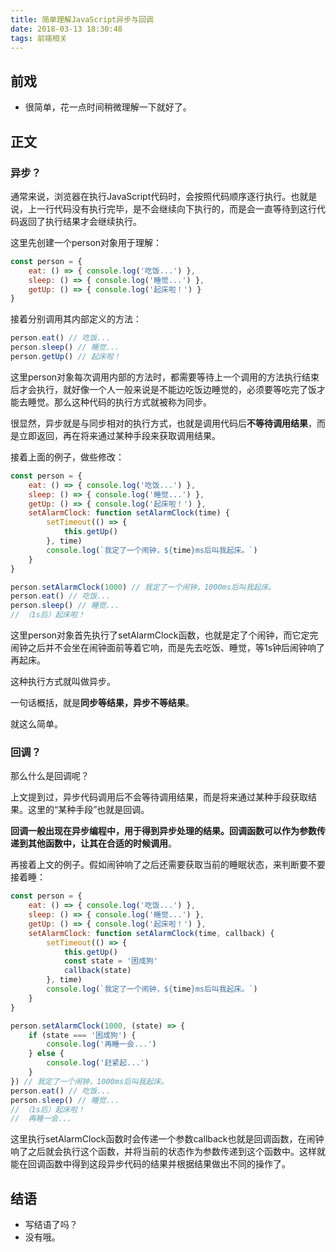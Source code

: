 ```yaml
---
title: 简单理解JavaScript异步与回调
date: 2018-03-13 18:30:48
tags: 前端相关
---
```


## 前戏

- 很简单，花一点时间稍微理解一下就好了。

## 正文

### 异步？

通常来说，浏览器在执行JavaScript代码时，会按照代码顺序逐行执行。也就是说，上一行代码没有执行完毕，是不会继续向下执行的，而是会一直等待到这行代码返回了执行结果才会继续执行。

这里先创建一个person对象用于理解：

``` js
const person = {
    eat: () => { console.log('吃饭...') },
    sleep: () => { console.log('睡觉...') },
    getUp: () => { console.log('起床啦！') }
}
```

接着分别调用其内部定义的方法：

``` js
person.eat() // 吃饭...
person.sleep() // 睡觉...
person.getUp() // 起床啦！
```

这里person对象每次调用内部的方法时，都需要等待上一个调用的方法执行结束后才会执行，就好像一个人一般来说是不能边吃饭边睡觉的，必须要等吃完了饭才能去睡觉。那么这种代码的执行方式就被称为同步。

很显然，异步就是与同步相对的执行方式，也就是调用代码后**不等待调用结果**，而是立即返回，再在将来通过某种手段来获取调用结果。

接着上面的例子，做些修改：

``` js
const person = {
    eat: () => { console.log('吃饭...') },
    sleep: () => { console.log('睡觉...') },
    getUp: () => { console.log('起床啦！') },
    setAlarmClock: function setAlarmClock(time) {
        setTimeout(() => {
            this.getUp()
        }, time)
        console.log(`我定了一个闹钟，${time}ms后叫我起床。`)
    }
}

person.setAlarmClock(1000) // 我定了一个闹钟，1000ms后叫我起床。
person.eat() // 吃饭...
person.sleep() // 睡觉...
// （1s后）起床啦！
```

这里person对象首先执行了setAlarmClock函数，也就是定了个闹钟，而它定完闹钟之后并不会坐在闹钟面前等着它响，而是先去吃饭、睡觉，等1s钟后闹钟响了再起床。

这种执行方式就叫做异步。

一句话概括，就是**同步等结果，异步不等结果**。

就这么简单。

### 回调？

那么什么是回调呢？

上文提到过，异步代码调用后不会等待调用结果，而是将来通过某种手段获取结果。这里的“某种手段”也就是回调。

**回调一般出现在异步编程中，用于得到异步处理的结果。回调函数可以作为参数传递到其他函数中，让其在合适的时候调用**。

再接着上文的例子。假如闹钟响了之后还需要获取当前的睡眠状态，来判断要不要接着睡：

``` js
const person = {
    eat: () => { console.log('吃饭...') },
    sleep: () => { console.log('睡觉...') },
    getUp: () => { console.log('起床啦！') },
    setAlarmClock: function setAlarmClock(time, callback) {
        setTimeout(() => {
            this.getUp()
            const state = '困成狗'
            callback(state)
        }, time)
        console.log(`我定了一个闹钟，${time}ms后叫我起床。`)
    }
}

person.setAlarmClock(1000, (state) => {
    if (state === '困成狗') {
        console.log('再睡一会...')
    } else {
        console.log('赶紧起...')
    }
}) // 我定了一个闹钟，1000ms后叫我起床。
person.eat() // 吃饭...
person.sleep() // 睡觉...
// （1s后）起床啦！
//  再睡一会...
```

这里执行setAlarmClock函数时会传递一个参数callback也就是回调函数，在闹钟响了之后就会执行这个函数，并将当前的状态作为参数传递到这个函数中。这样就能在回调函数中得到这段异步代码的结果并根据结果做出不同的操作了。

## 结语

- 写结语了吗？
- 没有哦。